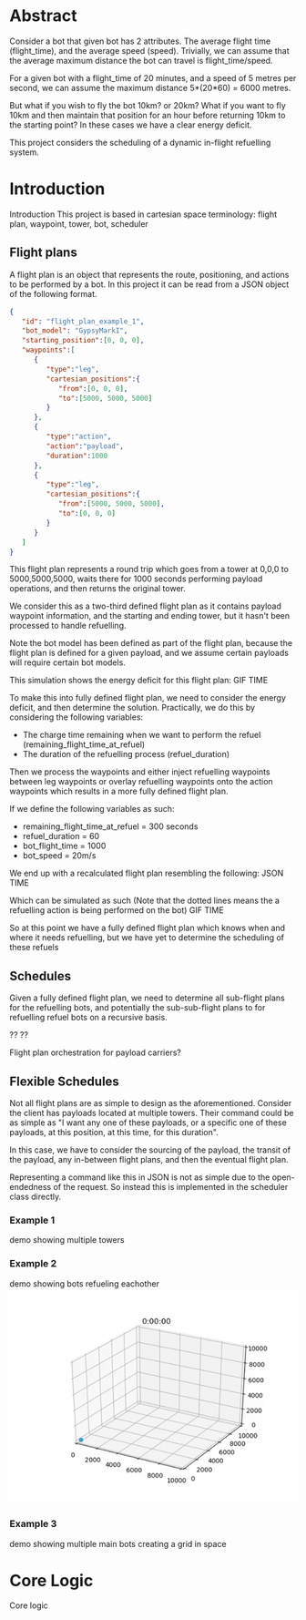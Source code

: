 # Abstract

Consider a bot that given bot has 2 attributes. The average flight time (flight_time), and the average speed (speed). Trivially, we can assume that the average maximum distance the bot can travel is flight_time/speed.

For a given bot with a flight_time of 20 minutes, and a speed of 5 metres per second, we can assume the maximum distance 5*(20*60) = 6000 metres.

But what if you wish to fly the bot 10km? or 20km? What if you want to fly 10km and then maintain that position for an hour before returning 10km to the starting point? In these cases we have a clear energy deficit.

This project considers the scheduling of a dynamic in-flight refuelling system.

# Introduction
Introduction
This project is based in cartesian space
terminology: flight plan, waypoint, tower, bot, scheduler


## Flight plans
A flight plan is an object that represents the route, positioning, and actions to be performed by a bot.
In this project it can be read from a JSON object of the following format.

```json
{
   "id": "flight_plan_example_1",
   "bot_model": "GypsyMarkI",
   "starting_position":[0, 0, 0],
   "waypoints":[
      {
         "type":"leg",
         "cartesian_positions":{
            "from":[0, 0, 0],
            "to":[5000, 5000, 5000]
         }
      },
      {
         "type":"action",
         "action":"payload",
         "duration":1000
      },
      {
         "type":"leg",
         "cartesian_positions":{
            "from":[5000, 5000, 5000],
            "to":[0, 0, 0]
         }
      }
   ]
}
```
This flight plan represents a round trip which goes from a tower at 0,0,0 to 5000,5000,5000, waits there for 1000 seconds performing payload operations, and then returns the original tower.

We consider this as a two-third defined flight plan as it contains payload waypoint information, and the starting and ending tower, but it hasn't been processed to handle refuelling.

Note the bot model has been defined as part of the flight plan, because the flight plan is defined for a given payload, and we assume certain payloads will require certain bot models.

This simulation shows the energy deficit for this flight plan:
GIF TIME

To make this into fully defined flight plan, we need to consider the energy deficit, and then determine the solution.
Practically, we do this by considering the following variables:
- The charge time remaining when we want to perform the refuel (remaining_flight_time_at_refuel)
- The duration of the refuelling process (refuel_duration)

Then we process the waypoints and either inject refuelling waypoints between leg waypoints or overlay refuelling waypoints onto the action waypoints which results in a more fully defined flight plan.

If we define the following variables as such:
- remaining_flight_time_at_refuel = 300 seconds
- refuel_duration = 60
- bot_flight_time = 1000
- bot_speed = 20m/s

We end up with a recalculated flight plan resembling the following:
JSON TIME

Which can be simulated as such (Note that the dotted lines means the a refuelling action is being performed on the bot)
GIF TIME

So at this point we have a fully defined flight plan which knows when and where it needs refuelling, but we have yet to determine the scheduling of these refuels

## Schedules
Given a fully defined flight plan, we need to determine all sub-flight plans for the refuelling bots, and potentially the sub-sub-flight plans to for refuelling refuel bots on a recursive basis.

??
??

Flight plan orchestration for payload carriers?

## Flexible Schedules
Not all flight plans are as simple to design as the aforementioned. Consider the client has payloads located at multiple towers. Their command could be as simple as "I want any one of these payloads, or a specific one of these payloads, at this position, at this time, for this duration".

In this case, we have to consider the sourcing of the payload, the transit of the payload, any in-between flight plans, and then the eventual flight plan.

Representing a command like this in JSON is not as simple due to the open-endedness of the request. So instead this is implemented in the scheduler class directly.

### Example 1
demo showing multiple towers

### Example 2
demo showing bots refueling eachother
![Dynamic Demo](demo/demo_1.gif)

### Example 3
demo showing multiple main bots creating a grid in space

# Core Logic
Core logic
